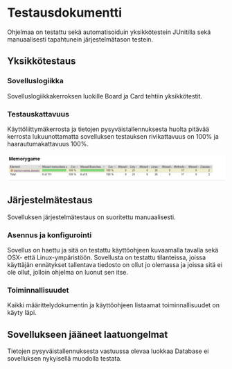 # Testausdokumentti
Ohjelmaa on testattu sekä automatisoiduin yksikkötestein JUnitilla sekä manuaalisesti tapahtunein järjestelmätason testein.

## Yksikkötestaus
### Sovelluslogiikka

Sovelluslogiikkakerroksen luokille Board ja Card tehtiin yksikkötestit.

### Testauskattavuus
Käyttöliittymäkerrosta ja tietojen pysyväistallennuksesta huolta pitävää kerrosta lukuunottamatta sovelluksen testauksen rivikattavuus on 100% ja haarautumakattavuus 100%. <br><br>
![testuas](/dokumentaatio/kuvat/testauskattavuus.JPG) <br>

## Järjestelmätestaus
Sovelluksen järjestelmätestaus on suoritettu manuaalisesti.

### Asennus ja konfigurointi
Sovellus on haettu ja sitä on testattu käyttöohjeen kuvaamalla tavalla sekä OSX- että Linux-ympäristöön.
Sovellusta on testattu tilanteissa, joissa käyttäjän ennätykset tallentava tiedosto on ollut jo olemassa ja joissa sitä ei ole ollut, jolloin ohjelma on luonut sen itse.

### Toiminnallisuudet
Kaikki määrittelydokumentin ja käyttöohjeen listaamat toiminnallisuudet on käyty läpi.

## Sovellukseen jääneet laatuongelmat
Tietojen pysyväistallennuksesta vastuussa olevaa luokkaa Database ei sovelluksen nykyisellä muodolla testata.
